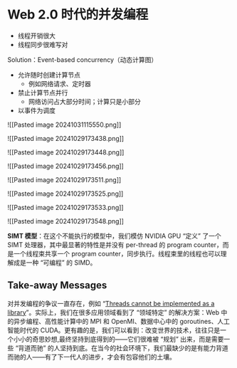 # Web 2.0 时代的并发编程
- 线程开销很大
- 线程同步很难写对

Solution：Event-based concurrency（动态计算图）
- 允许随时创建计算节点
	- 例如网络请求、定时器
- 禁止计算节点并行
	- 网络访问占大部分时间；计算只是小部分
- 以事件为调度

![[Pasted image 20241031115550.png]]

![[Pasted image 20241029173438.png]]

![[Pasted image 20241029173448.png]]

![[Pasted image 20241029173456.png]]

![[Pasted image 20241029173511.png]]

![[Pasted image 20241029173525.png]]

![[Pasted image 20241029173533.png]]

![[Pasted image 20241029173548.png]]


**SIMT 模型**：在这个不能执行的模型中，我们模仿 NVIDIA GPU “定义” 了一个 SIMT 处理器，其中最显著的特性是并没有 per-thread 的 program counter，而是一个线程束共享一个 program counter，同步执行。线程束里的线程也可以理解成是一种 “可编程” 的 SIMD。

## Take-away Messages

对并发编程的争议一直存在，例如 “[Threads cannot be implemented as a library](https://dl.acm.org/doi/10.1145/1065010.1065042)”。实际上，我们在很多应用领域看到了 “领域特定” 的解决方案：Web 中的异步编程、高性能计算中的 MPI 和 OpenMI、数据中心中的 goroutines、人工智能时代的 CUDA。更有趣的是，我们可以看到：改变世界的技术，往往只是一个小小的奇思妙想,最终坚持到底得到的——它们很难被 “规划” 出来，而是需要一些 “背道而驰” 的人坚持到底。在当今的社会环境下，我们最缺少的是有能力背道而驰的人——有了下一代人的进步，才会有包容他们的土壤。
